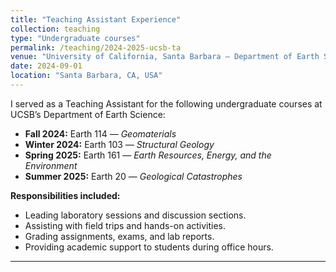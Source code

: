 ```yaml
---
title: "Teaching Assistant Experience"
collection: teaching
type: "Undergraduate courses"
permalink: /teaching/2024-2025-ucsb-ta
venue: "University of California, Santa Barbara — Department of Earth Science"
date: 2024-09-01
location: "Santa Barbara, CA, USA"
---
```


I served as a Teaching Assistant for the following undergraduate courses at UCSB’s Department of Earth Science:

- **Fall 2024:** Earth 114 — *Geomaterials*  
- **Winter 2024:** Earth 103 — *Structural Geology*  
- **Spring 2025:** Earth 161 — *Earth Resources, Energy, and the Environment*  
- **Summer 2025:** Earth 20 — *Geological Catastrophes*  

**Responsibilities included:**  
- Leading laboratory sessions and discussion sections.  
- Assisting with field trips and hands-on activities.  
- Grading assignments, exams, and lab reports.  
- Providing academic support to students during office hours.  

---

